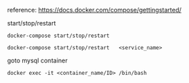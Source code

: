 reference:
    https://docs.docker.com/compose/gettingstarted/


start/stop/restart
```
docker-compose start/stop/restart

docker-compose start/stop/restart   <service_name>
```

goto mysql container
```
docker exec -it <container_name/ID> /bin/bash
```